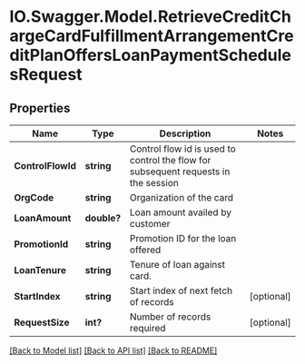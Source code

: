 # IO.Swagger.Model.RetrieveCreditChargeCardFulfillmentArrangementCreditPlanOffersLoanPaymentSchedulesRequest
## Properties

Name | Type | Description | Notes
------------ | ------------- | ------------- | -------------
**ControlFlowId** | **string** | Control flow id is used to control the flow for subsequent requests in the session | 
**OrgCode** | **string** | Organization of the card | 
**LoanAmount** | **double?** | Loan amount availed by customer | 
**PromotionId** | **string** | Promotion ID for the loan offered | 
**LoanTenure** | **string** | Tenure of loan against card. | 
**StartIndex** | **string** | Start index of next fetch of records | [optional] 
**RequestSize** | **int?** | Number of records required | [optional] 

[[Back to Model list]](../README.md#documentation-for-models) [[Back to API list]](../README.md#documentation-for-api-endpoints) [[Back to README]](../README.md)

